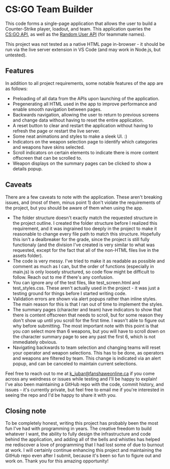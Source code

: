 # CS:GO Team Builder
This code forms a single-page application that allows the user to build a Counter-Strike player, loadout, and team. This application queries the [CS:GO API](https://bymykel.github.io/CSGO-API/), as well as the [Random User API](https://randomuser.me/) (for teammate names).

This project was not tested as a native HTML page in-browser - it should be run via the live server extension in VS Code (and may work in Node.js, but untested).

## Features
In addition to all project requirements, some notable features of the app are as follows:
- Preloading of all data from the APIs upon launching of the application.
- Pregenerating all HTML used in the app to improve performance and enable smooth navigation between pages.
- Backwards navigation, allowing the user to return to previous screens and change data without having to reset the entire application.
- A reset button to clear and restart the application without having to refresh the page or restart the live server.
- Some neat animations and styles to make a sleek UI. :)
- Indicators on the weapon selection page to identify which categories and weapons have skins selected.
- Scroll indicators on certain elements to indicate there is more content offscreen that can be scrolled to.
- Weapon displays on the summary pages can be clicked to show a details popup.

## Caveats
There are a few caveats to note with the application. These aren't breaking issues, and (most of them, minus point 1) don't violate the requirements of the project, but you should be aware of them when using the app.
- The folder structure doesn't exactly match the requested structure in the project outline. I created the folder structure before I realized this requirement, and it was ingrained too deeply in the project to make it reasonable to change every file path to match this structure. Hopefully this isn't a dealbreaker for the grade, since the project is still fully functionaly (and the division I've created is very similar to what was requested, except for the fact that all of the non-HTML files live in the assets folder).
- The code is very messy. I've tried to make it as readable as possible and comment as much as I can, but the order of functions (especially in main.js) is only loosely structured, so code flow might be difficult to follow. Reach out to me if there's any confusion.
- You can ignore any of the test files, like test_screen.html and test_styles.css. These aren't actually used in the project - it was just a testing ground for things before I started writing code.
- Validation errors are shown via alert popups rather than inline styles. The main reason for this is that I ran out of time to implement the styles.
- The summary pages (character and team) have indicators to show that there is content offscreen that needs to scroll, but for some reason they don't show up until you scroll for the first time. I wasn't able to figure out why before submitting. The most important note with this point is that you *can* select more than 6 weapons, but you will have to scroll down on the character summary page to see any past the first 6, which is not immediately obvious.
- Navigating backwards to team selection and changing teams will reset your operator and weapon selections. This has to be done, as operators and weapons are filtered by team. This change is indicated via an alert popup, and can be canceled to maintain current selections.

Feel free to reach out to me at [k_jubar@fanshaweonline.ca](mailto:k_jubar@fanshaweonline.ca) if you come across any weirdness or issues while testing and I'll be happy to explain! I've also been maintaining a GitHub repo with the code, commit history, and issues - it's currently private, but feel free to email me if you're interested in seeing the repo and I'd be happy to share it with you.

## Closing note
To be completely honest, writing this project has probably been the most fun I've had with programming in years. The creative freedom to build whatever I want, the ability to fully design the infrastructure and code behind the application, and adding all of the bells and whistles has helped me rediscover a love of programming that I had lost some of due to burnout at work. I will certainly continue enhancing this project and maintaining the GitHub repo even after I submit, because it's been so fun to figure out and work on. Thank you for this amazing opportunity!